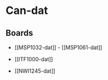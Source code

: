 
# Can-dat 


## Boards 

- [[MSP1032-dat]] - [[MSP1061-dat]]
 
- [[ITF1000-dat]]

- [[NWI1245-dat]]